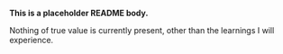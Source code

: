 **This is a placeholder README body.** 

Nothing of true value is currently present, other than the learnings I will experience.
